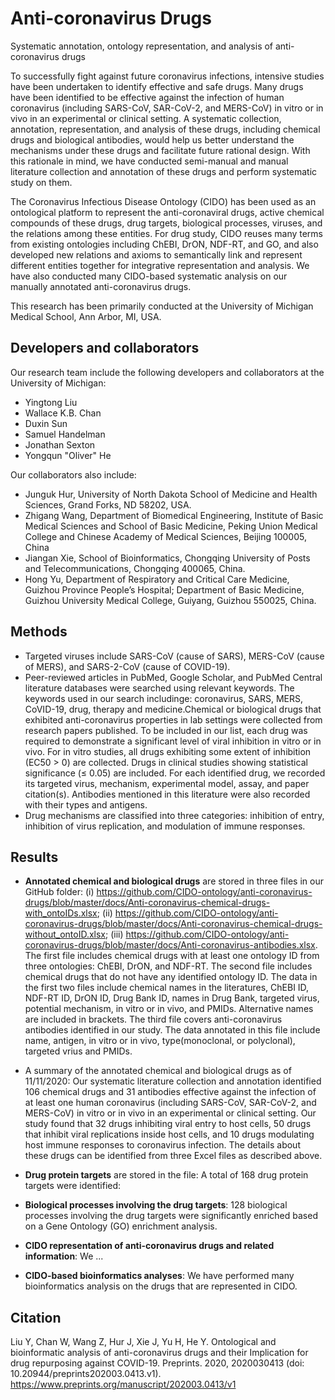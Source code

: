 # Anti-coronavirus Drugs
Systematic annotation, ontology representation, and analysis of anti-coronavirus drugs

To successfully fight against future coronavirus infections, intensive studies have been undertaken to identify effective and safe drugs. Many drugs have been identified to be effective against the infection of human coronavirus (including SARS-CoV, SAR-CoV-2, and MERS-CoV) in vitro or in vivo in an experimental or clinical setting. A systematic collection, annotation, representation, and analysis of these drugs, including chemical drugs and biological antibodies, would help us better understand the mechanisms under these drugs and facilitate future rational design. With this rationale in mind, we have conducted semi-manual and manual literature collection and annotation of these drugs and perform systematic study on them.  

The Coronavirus Infectious Disease Ontology (CIDO) has been used as an ontological platform to represent the anti-coronaviral drugs, active chemical compounds of these drugs, drug targets, biological processes, viruses, and the relations among these entities. For drug study, CIDO reuses many terms from existing ontologies including ChEBI, DrON, NDF-RT, and GO, and also developed new relations and axioms to semantically link and represent different entities together for integrative representation and analysis. We have also conducted many CIDO-based systematic analysis on our manually annotated anti-coronavirus drugs. 

This research has been primarily conducted at the University of Michigan Medical School, Ann Arbor, MI, USA.

## Developers and collaborators 

Our research team include the following developers and collaborators at the University of Michigan:  
- Yingtong Liu
- Wallace K.B. Chan
- Duxin Sun
- Samuel Handelman 
- Jonathan Sexton
- Yongqun "Oliver" He 

Our collaborators also include: 
- Junguk Hur, University of North Dakota School of Medicine and Health Sciences, Grand Forks, ND 58202, USA. 
- Zhigang Wang, Department of Biomedical Engineering, Institute of Basic Medical Sciences and School of Basic Medicine, Peking Union Medical College and Chinese Academy of Medical Sciences, Beijing 100005, China 
- Jiangan Xie, School of Bioinformatics, Chongqing University of Posts and Telecommunications, Chongqing 400065, China.
- Hong Yu, Department of Respiratory and Critical Care Medicine, Guizhou Province People’s Hospital; Department of Basic Medicine, Guizhou University Medical College, Guiyang, Guizhou 550025, China. 

## Methods    
- Targeted viruses include SARS-CoV (cause of SARS), MERS-CoV (cause of MERS), and SARS-2-CoV (cause of COVID-19). 
- Peer-reviewed articles in PubMed, Google Scholar, and PubMed Central literature databases were searched using relevant keywords. The keywords used in our search includinge: coronavirus, SARS, MERS, CoVID-19, drug, therapy and medicine.Chemical or biological drugs that exhibited anti-coronavirus properties in lab settings were collected from research papers published. To be included in our list, each drug was required to demonstrate a significant level of viral inhibition in vitro or in vivo. For in vitro studies, all drugs exhibiting some extent of inhibition (EC50 > 0) are collected. Drugs in clinical studies showing statistical significance (≤ 0.05) are included. For each identified drug, we recorded its targeted virus, mechanism, experimental model, assay, and paper citation(s). Antibodies mentioned in this literature were also recorded with their types and antigens.
- Drug mechanisms are classified into three categories: inhibition of entry, inhibition of virus replication, and modulation of immune responses. 

## Results
- **Annotated chemical and biological drugs** are stored in three files in our GitHub folder: (i) https://github.com/CIDO-ontology/anti-coronavirus-drugs/blob/master/docs/Anti-coronavirus-chemical-drugs-with_ontoIDs.xlsx; (ii) https://github.com/CIDO-ontology/anti-coronavirus-drugs/blob/master/docs/Anti-coronavirus-chemical-drugs-without_ontoID.xlsx; (iii) https://github.com/CIDO-ontology/anti-coronavirus-drugs/blob/master/docs/Anti-coronavirus-antibodies.xlsx. The first file includes chemical drugs with at least one ontology ID from three ontologies: ChEBI, DrON, and NDF-RT. The second file includes chemical drugs that do not have any identified ontology ID. The data in the first two files include chemical names in the literatures, ChEBI ID, NDF-RT ID, DrON ID, Drug Bank ID, names in Drug Bank, targeted virus, potential mechanism, in vitro or in vivo, and PMIDs. Alternative names are included in brackets. The third file covers anti-coronavirus antibodies identified in our study. The data annotated in this file include name, antigen, in vitro or in vivo, type(monoclonal, or polyclonal), targeted vrius and PMIDs.  

- A summary of the annotated chemical and biological drugs as of 11/11/2020: Our systematic literature collection and annotation identified 106 chemical drugs and 31 antibodies effective against the infection of at least one human coronavirus (including SARS-CoV, SAR-CoV-2, and MERS-CoV) in vitro or in vivo in an experimental or clinical setting. Our study found that 32 drugs inhibiting viral entry to host cells, 50 drugs that inhibit viral replications inside host cells, and 10 drugs modulating host immune responses to coronavirus infection. The details about these drugs can be identified from three Excel files as described above.     

- **Drug protein targets** are stored in the file: A total of 168 drug protein targets were identified:  

- **Biological processes involving the drug targets**: 128 biological processes involving the drug targets were significantly enriched based on a Gene Ontology (GO) enrichment analysis. 

- **CIDO representation of anti-coronavirus drugs and related information**: We ...  

- **CIDO-based bioinformatics analyses**: We have performed many bioinformatics analysis on the drugs that are represented in CIDO. 

## Citation
Liu Y, Chan W, Wang Z, Hur J, Xie J, Yu H, He Y. Ontological and bioinformatic analysis of anti-coronavirus drugs and their Implication for drug repurposing against COVID-19. Preprints. 2020, 2020030413 (doi: 10.20944/preprints202003.0413.v1). 
https://www.preprints.org/manuscript/202003.0413/v1

